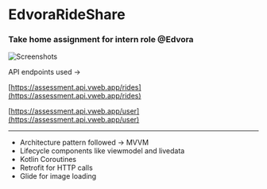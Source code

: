 # EdvoraRideShare

### Take home assignment for intern role @Edvora
![Screenshots](https://i.imgur.com/c0Nswf7.png)

API endpoints used → 

[https://assessment.api.vweb.app/rides](https://assessment.api.vweb.app/rides)

[https://assessment.api.vweb.app/user](https://assessment.api.vweb.app/user)

---

- Architecture pattern followed → MVVM
- Lifecycle components like viewmodel and livedata
- Kotlin Coroutines
- Retrofit for HTTP calls
- Glide for image loading

